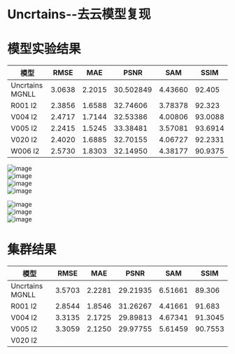 # Uncrtains--去云模型复现

# 模型实验结果  
模型 | RMSE | MAE | PSNR | SAM | SSIM 
--- | --- | --- | --- | --- | ---
Uncrtains MGNLL | 3.0638 | 2.2015 | 30.502849 | 4.43660 | 92.405
R001 l2 | 2.3856 | 1.6588 | 32.74606 | 3.78378 | 92.323
V004 l2 | 2.4717 | 1.7144 | 32.53386 | 4.00806 | 93.0088 
V005 l2 | 2.2415 | 1.5245 | 33.38481 | 3.57081 | 93.6914
V020 l2 | 2.4020 | 1.6885 | 32.70155 | 4.06727 | 92.2331
W006 l2 | 2.5730 | 1.8303 | 32.14950 | 4.38177 | 90.9375

![image](https://github.com/ZYJ-Group/Tanghy/assets/94824386/b871561b-4a9c-449d-8205-c44d6781c773)  
![image](https://github.com/ZYJ-Group/Tanghy/assets/94824386/4866cc75-24c3-4cc3-b946-efd62a3e67db)  
![image](https://github.com/ZYJ-Group/Tanghy/assets/94824386/c8fec251-b1e1-49b1-885f-7fde4692fb8a)  
![image](https://github.com/ZYJ-Group/Tanghy/assets/94824386/b9a1d6dd-9a56-4ad3-8565-7b87311034b9)  

![image](https://github.com/ZYJ-Group/Tanghy/assets/94824386/3a89a8d6-5824-42e5-98b5-5e43dcf2892a)  
![image](https://github.com/ZYJ-Group/Tanghy/assets/94824386/4664a0ca-1b91-49d9-a02f-1c86761ff99e)  
![image](https://github.com/ZYJ-Group/Tanghy/assets/94824386/962a9cec-7f60-4e1c-8e09-c735fdcce6e0)  



# 集群结果
模型 | RMSE | MAE | PSNR | SAM | SSIM 
--- | --- | --- | --- | --- | ---
Uncrtains MGNLL | 3.5703 | 2.2281 | 29.21935 | 6.51661 | 89.306
R001 l2 | 2.8544 | 1.8546 | 31.26267 | 4.41661 | 91.683
V004 l2 | 3.3135 | 2.1725 | 29.89813 | 4.67341 | 91.3045
V005 l2 | 3.3059 | 2.1250 | 29.97755 | 5.61459 | 90.7553
V020 l2 |
